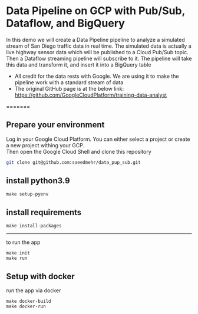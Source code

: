 Data Pipeline on GCP with Pub/Sub, Dataflow, and BigQuery 
=============
In this demo we will create a Data Pipeline pipeline to analyze a simulated stream of San Diego traffic data in real time.
The simulated data is actually a live highway sensor data which will be published to a Cloud Pub/Sub topic. 
Then a Dataflow streaming pipeline will subscribe to it.
The pipeline will take this data and transform it, and insert it into a BigQuery table

* All credit for the data rests with Google. We are using it to make the pipeline work with a standard stream of data
* The original GitHub page is at the below link: https://github.com/GoogleCloudPlatform/training-data-analyst


=======


Prepare your environment
------------
Log in your Google Cloud Platform. You can either select a project or create a new project withing your GCP. <br />
Then open the Google Cloud Shell and clone this repository

```bash
git clone git@github.com:saeedmehr/data_pup_sub.git
```

install python3.9
------------

```
make setup-pyenv
```

install requirements
-----------

```
make install-packages
```
------------

to run the app
```
make init
make run

```
## Setup with docker

run the app via docker
```
make docker-build
make docker-run
```




